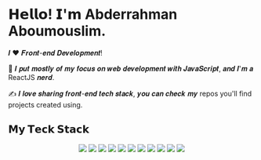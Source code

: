 # 𝗛𝗲𝗹𝗹𝗼! 𝗜'𝗺 Abderrahman Aboumouslim.

𝑰 ❤️ 𝑭𝒓𝒐𝒏𝒕-𝒆𝒏𝒅 𝑫𝒆𝒗𝒆𝒍𝒐𝒑𝒎𝒆𝒏𝒕!

:vulcan_salute: 𝑰 𝒑𝒖𝒕 𝒎𝒐𝒔𝒕𝒍𝒚 𝒐𝒇 𝒎𝒚 𝒇𝒐𝒄𝒖𝒔 𝒐𝒏 𝒘𝒆𝒃 𝒅𝒆𝒗𝒆𝒍𝒐𝒑𝒎𝒆𝒏𝒕 𝒘𝒊𝒕𝒉 𝑱𝒂𝒗𝒂𝑺𝒄𝒓𝒊𝒑𝒕, 𝒂𝒏𝒅 𝑰'𝒎 𝒂 ReactJS 𝒏𝒆𝒓𝒅. 

:writing_hand: 𝑰 𝒍𝒐𝒗𝒆 𝒔𝒉𝒂𝒓𝒊𝒏𝒈 𝒇𝒓𝒐𝒏𝒕-𝒆𝒏𝒅 𝒕𝒆𝒄𝒉 𝒔𝒕𝒂𝒄𝒌, 𝒚𝒐𝒖 𝒄𝒂𝒏 𝒄𝒉𝒆𝒄𝒌 𝒎𝒚 repos you'll find projects created using.

## 𝗠𝘆 𝗧𝗲𝗰𝗸 𝗦𝘁𝗮𝗰𝗸

<p>
<div align="center">
  <img src="https://img.shields.io/badge/-react-c58545?style=for-the-badge&logo=react&logoColor=c58545&labelColor=282828">
  <img src="https://img.shields.io/badge/-styled Components-ff69b4?style=for-the-badge&logo=styled-components&logoColor=d1a01f&labelColor=282828">
  <img src="https://img.shields.io/badge/-HTML-c58545?style=for-the-badge&logo=html5&logoColor=c58545&labelColor=282828">
  <img src="https://img.shields.io/badge/-CSS-d1a01f?style=for-the-badge&logo=css3&logoColor=d1a01f&labelColor=282828">
  <img src="https://img.shields.io/badge/-javascript-yellow?style=for-the-badge&logo=javascript&logoColor=98b982&labelColor=282828">
  <img src="https://img.shields.io/badge/-typescript-cyan?style=for-the-badge&logo=typescript&logoColor=98b982&labelColor=282828">
  
  <img src="https://img.shields.io/badge/-webpack-blue?style=for-the-badge&logo=webpack&logoColor=98b982&labelColor=282828">
  <img src="https://img.shields.io/badge/-sass-red?style=for-the-badge&logo=sass&logoColor=98b982&labelColor=282828">
  <img src="https://img.shields.io/badge/-visual studio code-blue?style=for-the-badge&logo=visualstudiocode&logoColor=98b982&labelColor=282828">
  <img src="https://img.shields.io/badge/-netlify-blue?style=for-the-badge&logo=netlify&logoColor=98b982&labelColor=282828">
  <img src="https://img.shields.io/badge/-github-gray?style=for-the-badge&logo=github&logoColor=98b982&labelColor=282828">
  
</div>
</p>
